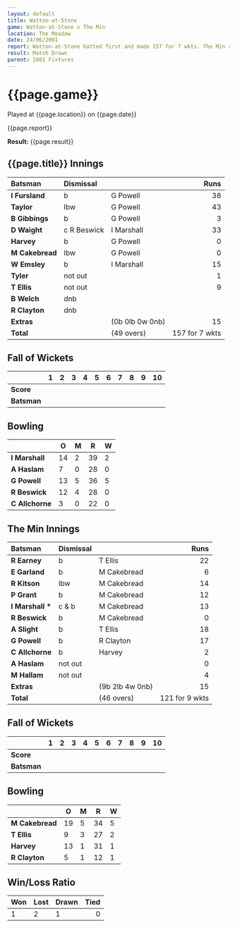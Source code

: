 ```yaml
---
layout: default
title: Watton-at-Stone
game: Watton-at-Stone v The Min
location: The Meadow
date: 24/06/2001
report: Watton-at-Stone batted first and made 157 for 7 wkts. The Min replied with 121 for 9 wkts, when time ran out
result: Match Drawn
parent: 2001 Fixtures
---
```


# {{page.game}}

Played at {{page.location}} on {{page.date}}

{{page.report}}

**Result:** {{page.result}}


## {{page.title}} Innings

| Batsman | Dismissal |  | Runs |
|:---|:---|---|---:|
| **I Fursland** | b | G Powell | 38 |
| **Taylor** | lbw | G Powell | 43 |
| **B Gibbings** | b | G Powell | 3 |
| **D Waight** | c R Beswick | I Marshall | 33 |
| **Harvey** | b | G Powell | 0 |
| **M Cakebread** | lbw | G Powell | 0 |
| **W Emsley** | b | I Marshall | 15 |
| **Tyler** | not out |  | 1 |
| **T Ellis** | not out |  | 9 |
| **B Welch** | dnb |  |  |
| **R Clayton** | dnb |  |  |
| **Extras** | | (0b 0lb 0w 0nb) | 15 |
| **Total** | | (49 overs) | 157 for 7 wkts |

## Fall of Wickets

| | 1 | 2 | 3 | 4 | 5 | 6 | 7 | 8 | 9 | 10 |
|---|:---:|:---:|:---:|:---:|:---:|:---:|:---:|:---:|:---:|:---:|
| **Score** |  |  |  |  |  |  |  |  |  |  |
| **Batsman** |  |  |  |  |  |  |  |  |  |  |

## Bowling

| | O | M | R | W |
|---|---|---|---|---|
| **I Marshall** | 14 | 2 | 39 | 2 |
| **A Haslam** | 7 | 0 | 28 | 0 |
| **G Powell** | 13 | 5 | 36 | 5 |
| **R Beswick** | 12 | 4 | 28 | 0 |
| **C Allchorne** | 3 | 0 | 22 | 0 |

## The Min Innings

| Batsman | Dismissal |  | Runs |
|:---|:---|---|---:|
| **R Earney** | b | T Ellis | 22 |
| **E Garland** | b | M Cakebread | 6 |
| **R Kitson** | lbw | M Cakebread | 14 |
| **P Grant** | b | M Cakebread | 12 |
| **I Marshall &#42;** | c & b | M Cakebread | 13 |
| **R Beswick** | b | M Cakebread | 0 |
| **A Slight** | b | T Ellis | 18 |
| **G Powell** | b | R Clayton | 17 |
| **C Allchorne** | b | Harvey | 2 |
| **A Haslam** | not out |  | 0 |
| **M Hallam** | not out |  | 4 |
| **Extras** | | (9b 2lb 4w 0nb) | 15 |
| **Total** | | (46 overs) | 121 for 9 wkts |

## Fall of Wickets

| | 1 | 2 | 3 | 4 | 5 | 6 | 7 | 8 | 9 | 10 |
|---|:---:|:---:|:---:|:---:|:---:|:---:|:---:|:---:|:---:|:---:|
| **Score** |  |  |  |  |  |  |  |  |  |  |
| **Batsman** |  |  |  |  |  |  |  |  |  |  |

## Bowling

| | O | M | R | W |
|---|---|---|---|---|
| **M Cakebread** | 19 | 5 | 34 | 5 |
| **T Ellis** | 9 | 3 | 27 | 2 |
| **Harvey** | 13 | 1 | 31 | 1 |
| **R Clayton** | 5 | 1 | 12 | 1 |

## Win/Loss Ratio

| Won | Lost | Drawn | Tied |
|:---|:---|:---|---:|
| 1 | 2 | 1 | 0 |